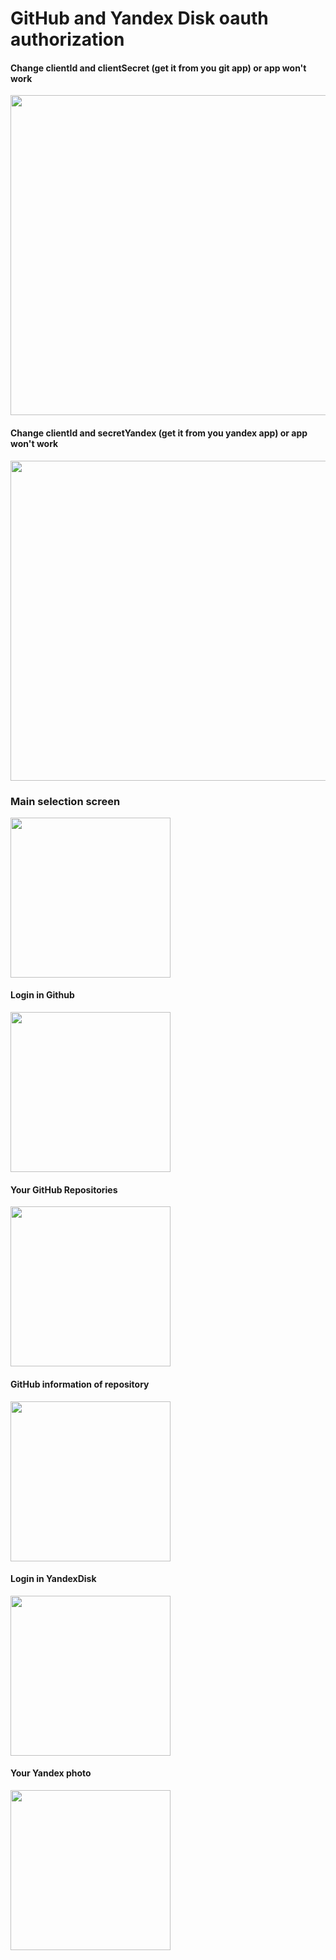 # GitHub and Yandex Disk oauth authorization
#### Change clientId and clientSecret (get it from you git app) or app won't work
<img src="./GitHubAndYandexDiskAuthorization/SystemFiles/Assets.xcassets/GithubPrivateData.imageset/GithubPrivateData.png" width="512"/>

#### Change clientId and secretYandex (get it from you yandex app) or app won't work
<img src="./GitHubAndYandexDiskAuthorization/SystemFiles/Assets.xcassets/YandexPrivateData.imageset/YandexPrivateData.png" width="512"/>

### Main selection screen
<img src="./GitHubAndYandexDiskAuthorization/SystemFiles/Assets.xcassets/mainScreen.imageset/mainScreen.png" width="256"/>

#### Login in Github
<img src="./GitHubAndYandexDiskAuthorization/SystemFiles/Assets.xcassets/loginGithub.imageset/loginGithub.png" width="256"/>

#### Your GitHub Repositories
<img src="./GitHubAndYandexDiskAuthorization/SystemFiles/Assets.xcassets/gitRepos.imageset/gitRepos.png" width="256"/>

#### GitHub information of repository 
<img src="./GitHubAndYandexDiskAuthorization/SystemFiles/Assets.xcassets/gitInfInRep.imageset/gitInfInRep.png" width="256"/>

#### Login in YandexDisk
<img src="./GitHubAndYandexDiskAuthorization/SystemFiles/Assets.xcassets/yandexDiskLogin.imageset/yandexDiskLogin.png" width="256"/>

#### Your Yandex photo
<img src="./GitHubAndYandexDiskAuthorization/SystemFiles/Assets.xcassets/yandexDiskPhotos.imageset/yandexDiskPhotos.png" width="256"/>
